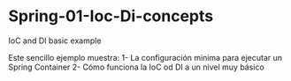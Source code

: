 # Spring-01-Ioc-Di-concepts
IoC and DI basic example

Este sencillo ejemplo muestra:
1- La configuración minima para ejecutar un Spring Container
2- Cómo funciona la IoC od DI a un nivel muy básico
